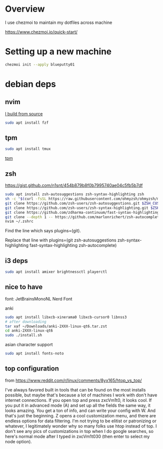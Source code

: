 # Overview

I use chezmoi to maintain my dotfiles across machine

https://www.chezmoi.io/quick-start/

# Setting up a new machine 

```bash
chezmoi init --apply blueputty01
```
# debian deps

## nvim

[I build from source](https://github.com/neovim/neovim/blob/master/INSTALL.md)

```bash
sudo apt install fzf
```

## tpm

```bash
sudo apt install tmux
```
[tpm](https://github.com/tmux-plugins/tpm)


## zsh

https://gist.github.com/n1snt/454b879b8f0b7995740ae04c5fb5b7df

```bash
sudo apt install zsh-autosuggestions zsh-syntax-highlighting zsh
sh -c "$(curl -fsSL https://raw.githubusercontent.com/ohmyzsh/ohmyzsh/master/tools/install.sh)"
git clone https://github.com/zsh-users/zsh-autosuggestions.git $ZSH_CUSTOM/plugins/zsh-autosuggestions
git clone https://github.com/zsh-users/zsh-syntax-highlighting.git $ZSH_CUSTOM/plugins/zsh-syntax-highlighting
git clone https://github.com/zdharma-continuum/fast-syntax-highlighting.git ${ZSH_CUSTOM:-$HOME/.oh-my-zsh/custom}/plugins/fast-syntax-highlighting
git clone --depth 1 -- https://github.com/marlonrichert/zsh-autocomplete.git $ZSH_CUSTOM/plugins/zsh-autocomplete
nvim ~/.zshrc
```

Find the line which says plugins=(git).

Replace that line with plugins=(git zsh-autosuggestions zsh-syntax-highlighting fast-syntax-highlighting zsh-autocomplete)


## i3 deps

```bash
sudo apt install amixer brightnessctl playerctl
```

## nice to have

font: JetBrainsMonoNL Nerd Font

anki

```bash
sudo apt install libxcb-xinerama0 libxcb-cursor0 libnss3
# after downloading 
tar xaf ~/Downloads/anki-2XXX-linux-qt6.tar.zst
cd anki-2XXX-linux-qt6
sudo ./install.sh
```

asian character support

```bash
sudo apt install fonts-noto
```

## top configuration

from https://www.reddit.com/r/linux/comments/8yx165/htop_vs_top/

I've always favored built in tools that can be found on the most installs possible, but maybe that's because a lot of machines I work with don't have internet connections. If you open top and press zxcVm1t0, it looks cool. If you put it in advanced mode (A) and set up all the fields the same way, it looks amazing. You get a ton of info, and can write your config with W. And that's just the beginning. Z opens a cool customization menu, and there are endless options for data filtering. I'm not trying to be elitist or patronizing or whatever, I legitimately wonder why so many folks use htop instead of top. I don't see any pics of customizations in top when I do google searches, so here's normal mode after I typed in zxcVm1t030 (then enter to select my node option).

